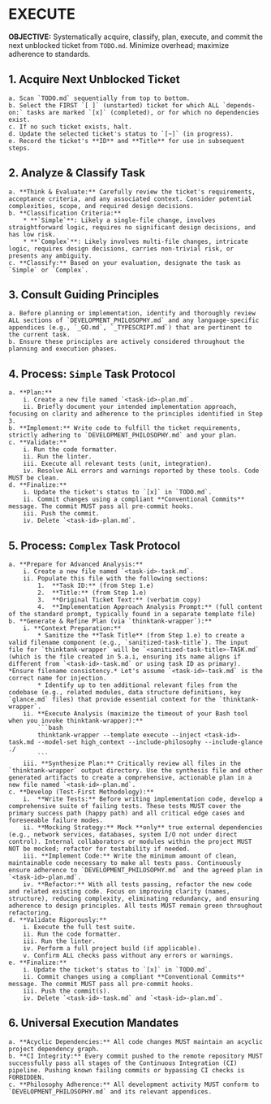 # EXECUTE

**OBJECTIVE:** Systematically acquire, classify, plan, execute, and commit the next unblocked ticket from `TODO.md`. Minimize overhead; maximize adherence to standards.

## 1. Acquire Next Unblocked Ticket
    a. Scan `TODO.md` sequentially from top to bottom.
    b. Select the FIRST `[ ]` (unstarted) ticket for which ALL `depends-on:` tasks are marked `[x]` (completed), or for which no dependencies exist.
    c. If no such ticket exists, halt.
    d. Update the selected ticket's status to `[~]` (in progress).
    e. Record the ticket's **ID** and **Title** for use in subsequent steps.

## 2. Analyze & Classify Task
    a. **Think & Evaluate:** Carefully review the ticket's requirements, acceptance criteria, and any associated context. Consider potential complexities, scope, and required design decisions.
    b. **Classification Criteria:**
        * **`Simple`**: Likely a single-file change, involves straightforward logic, requires no significant design decisions, and has low risk.
        * **`Complex`**: Likely involves multi-file changes, intricate logic, requires design decisions, carries non-trivial risk, or presents any ambiguity.
    c. **Classify:** Based on your evaluation, designate the task as `Simple` or `Complex`.

## 3. Consult Guiding Principles
    a. Before planning or implementation, identify and thoroughly review ALL sections of `DEVELOPMENT_PHILOSOPHY.md` and any language-specific appendices (e.g., `_GO.md`, `_TYPESCRIPT.md`) that are pertinent to the current task.
    b. Ensure these principles are actively considered throughout the planning and execution phases.

## 4. Process: `Simple` Task Protocol
    a. **Plan:**
        i. Create a new file named `<task-id>-plan.md`.
        ii. Briefly document your intended implementation approach, focusing on clarity and adherence to the principles identified in Step 3.
    b. **Implement:** Write code to fulfill the ticket requirements, strictly adhering to `DEVELOPMENT_PHILOSOPHY.md` and your plan.
    c. **Validate:**
        i. Run the code formatter.
        ii. Run the linter.
        iii. Execute all relevant tests (unit, integration).
        iv. Resolve ALL errors and warnings reported by these tools. Code MUST be clean.
    d. **Finalize:**
        i. Update the ticket's status to `[x]` in `TODO.md`.
        ii. Commit changes using a compliant **Conventional Commits** message. The commit MUST pass all pre-commit hooks.
        iii. Push the commit.
        iv. Delete `<task-id>-plan.md`.

## 5. Process: `Complex` Task Protocol
    a. **Prepare for Advanced Analysis:**
        i. Create a new file named `<task-id>-task.md`.
        ii. Populate this file with the following sections:
            1.  **Task ID:** (from Step 1.e)
            2.  **Title:** (from Step 1.e)
            3.  **Original Ticket Text:** (verbatim copy)
            4.  **Implementation Approach Analysis Prompt:** (full content of the standard prompt, typically found in a separate template file)
    b. **Generate & Refine Plan (via `thinktank-wrapper`):**
        i. **Context Preparation:**
            * Sanitize the **Task Title** (from Step 1.e) to create a valid filename component (e.g., `sanitized-task-title`). The input file for `thinktank-wrapper` will be `<sanitized-task-title>-TASK.md` (which is the file created in 5.a.i, ensuring its name aligns if different from `<task-id>-task.md` or using task ID as primary). *Ensure filename consistency.* Let's assume `<task-id>-task.md` is the correct name for injection.
            * Identify up to ten additional relevant files from the codebase (e.g., related modules, data structure definitions, key `glance.md` files) that provide essential context for the `thinktank-wrapper`.
        ii. **Execute Analysis (maximize the timeout of your Bash tool when you invoke thinktank-wrapper):**
            ```bash
            thinktank-wrapper --template execute --inject <task-id>-task.md --model-set high_context --include-philosophy --include-glance ./
            ```
        iii. **Synthesize Plan:** Critically review all files in the `thinktank-wrapper` output directory. Use the synthesis file and other generated artifacts to create a comprehensive, actionable plan in a new file named `<task-id>-plan.md`.
    c. **Develop (Test-First Methodology):**
        i.  **Write Tests:** Before writing implementation code, develop a comprehensive suite of failing tests. These tests MUST cover the primary success path (happy path) and all critical edge cases and foreseeable failure modes.
        ii. **Mocking Strategy:** Mock **only** true external dependencies (e.g., network services, databases, system I/O not under direct control). Internal collaborators or modules within the project MUST NOT be mocked; refactor for testability if needed.
        iii. **Implement Code:** Write the minimum amount of clean, maintainable code necessary to make all tests pass. Continuously ensure adherence to `DEVELOPMENT_PHILOSOPHY.md` and the agreed plan in `<task-id>-plan.md`.
        iv. **Refactor:** With all tests passing, refactor the new code and related existing code. Focus on improving clarity (names, structure), reducing complexity, eliminating redundancy, and ensuring adherence to design principles. All tests MUST remain green throughout refactoring.
    d. **Validate Rigorously:**
        i. Execute the full test suite.
        ii. Run the code formatter.
        iii. Run the linter.
        iv. Perform a full project build (if applicable).
        v. Confirm ALL checks pass without any errors or warnings.
    e. **Finalize:**
        i. Update the ticket's status to `[x]` in `TODO.md`.
        ii. Commit changes using a compliant **Conventional Commits** message. The commit MUST pass all pre-commit hooks.
        iii. Push the commit(s).
        iv. Delete `<task-id>-task.md` and `<task-id>-plan.md`.

## 6. Universal Execution Mandates
    a. **Acyclic Dependencies:** All code changes MUST maintain an acyclic project dependency graph.
    b. **CI Integrity:** Every commit pushed to the remote repository MUST successfully pass all stages of the Continuous Integration (CI) pipeline. Pushing known failing commits or bypassing CI checks is FORBIDDEN.
    c. **Philosophy Adherence:** All development activity MUST conform to `DEVELOPMENT_PHILOSOPHY.md` and its relevant appendices.
